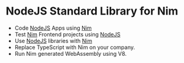 # NodeJS Standard Library for Nim

- Code [NodeJS](https://nodejs.org) Apps using [Nim](http://nim-lang.org)
- Test [Nim](http://nim-lang.org) Frontend projects using [NodeJS](https://nodejs.org)
- Use [NodeJS](https://nodejs.org) libraries with [Nim](http://nim-lang.org)
- Replace TypeScript with Nim on your company.
- Run Nim generated WebAssembly using V8.
